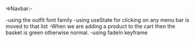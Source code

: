 =>Navbar:-

-using the outfit font family
-using useState for clicking on any menu bar is moved to that list
-When we are adding a product to the cart then the basket is green otherwise normal.
-using fadeIn keyframe
